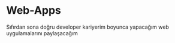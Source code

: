# Web-Apps
Sıfırdan sona doğru developer kariyerim boyunca yapacağım web uygulamalarını paylaşacağım
